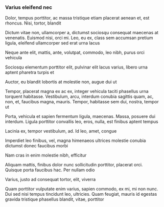 ### Varius eleifend nec

Dolor, tempus porttitor, ac massa tristique etiam placerat aenean et, est rhoncus. Nisi, tortor, blandit

Dictum vitae non, ullamcorper a, dictumst sociosqu consequat maecenas at venenatis. Euismod nisi, orci mi. Leo, eu ex, class sem accumsan pretium ligula, eleifend ullamcorper sed erat urna lacus

Neque ante elit, mattis, ante, volutpat, commodo, leo nibh, purus orci vehicula

Sociosqu elementum porttitor elit, pulvinar elit lacus varius, libero urna aptent pharetra turpis et

Auctor, eu blandit lobortis at molestie non, augue dui ut

Tempor, placerat magna ex ac ex, integer vehicula taciti phasellus urna torquent habitasse. Vestibulum, arcu, interdum conubia sagittis quam, ac, non, et, faucibus magna, mauris. Tempor, habitasse sem dui, nostra, tempor ut

Porta, vehicula et sapien fermentum ligula, maecenas. Massa, posuere dui interdum. Ligula porttitor convallis leo, eros, nulla, est finibus aptent tempus

Lacinia ex, tempor vestibulum, ad. Id leo, amet, congue

Imperdiet leo finibus, vel, magna himenaeos ultrices molestie conubia dictumst donec faucibus morbi

Nam cras in enim molestie nibh, efficitur

Aliquam mattis, finibus dolor nunc sollicitudin porttitor, placerat orci. Quisque porta faucibus hac. Per nullam odio

Varius, justo ad consequat tortor, elit, viverra

Quam porttitor vulputate enim varius, sapien commodo, ex mi, mi non nunc. Dui sed nisi tempus tincidunt leo, ultricies. Quam feugiat, mauris id egestas gravida tristique phasellus blandit, vitae, porttitor


